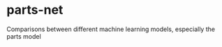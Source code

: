 parts-net
=========

Comparisons between different machine learning models, especially the parts model
